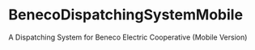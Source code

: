 # BenecoDispatchingSystemMobile
A Dispatching System for Beneco Electric Cooperative (Mobile Version)
